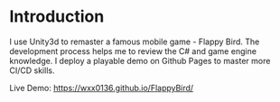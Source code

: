 # Introduction
I use Unity3d to remaster a famous mobile game - Flappy Bird. The development process helps me to review the C# and game engine knowledge. I deploy a playable demo on Github Pages to master more CI/CD skills. 

Live Demo: https://wxx0136.github.io/FlappyBird/